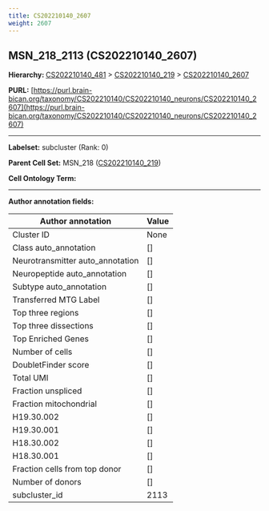 ```yaml
---
title: CS202210140_2607
weight: 2607
---
```

## MSN_218_2113 (CS202210140_2607)
<b>Hierarchy: </b>
[CS202210140_481](../CS202210140_481) >
[CS202210140_219](../CS202210140_219) >
[CS202210140_2607](../CS202210140_2607)

**PURL:** [https://purl.brain-bican.org/taxonomy/CS202210140/CS202210140_neurons/CS202210140_2607](https://purl.brain-bican.org/taxonomy/CS202210140/CS202210140_neurons/CS202210140_2607)

---


**Labelset:** subcluster (Rank: 0)

**Parent Cell Set:** MSN_218 ([CS202210140_219](../CS202210140_219))



**Cell Ontology Term:** 

[MARKER GENES.]: #


---

[TRANSFERRED ANNOTATIONS.]: #


[AUTHOR ANNOTATION FIELDS.]: #


**Author annotation fields:**

| Author annotation | Value |
|-------------------|-------|
|Cluster ID|None|
|Class auto_annotation|[]|
|Neurotransmitter auto_annotation|[]|
|Neuropeptide auto_annotation|[]|
|Subtype auto_annotation|[]|
|Transferred MTG Label|[]|
|Top three regions|[]|
|Top three dissections|[]|
|Top Enriched Genes|[]|
|Number of cells|[]|
|DoubletFinder score|[]|
|Total UMI|[]|
|Fraction unspliced|[]|
|Fraction mitochondrial|[]|
|H19.30.002|[]|
|H19.30.001|[]|
|H18.30.002|[]|
|H18.30.001|[]|
|Fraction cells from top donor|[]|
|Number of donors|[]|
|subcluster_id|2113|
